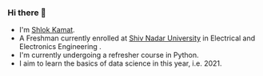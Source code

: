### Hi there 👋

<!--
**Shlok2002/Shlok2002** is a ✨ _special_ ✨ repository because its `README.md` (this file) appears on your GitHub profile.

Here are some ideas to get you started:

- 🔭 I’m currently working on ...
- 🌱 I’m currently learning ...
- 👯 I’m looking to collaborate on ...
- 🤔 I’m looking for help with ...
- 💬 Ask me about ...
- 📫 How to reach me: ...
- 😄 Pronouns: ...
- ⚡ Fun fact: ...
-->

 - I'm [Shlok Kamat](https://www.linkedin.com/in/shlok-kamat-b196bb1b9/).
 - A Freshman currently enrolled at [Shiv Nadar University](https://snu.edu.in "Website") in Electrical and Electronics Engineering .
 - I'm currently undergoing a refresher course in Python.
 - I aim to learn the basics of data science in this year, i.e. 2021.
